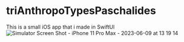 # triAnthropoTypesPaschalides
This is a small iOS app that i made in SwiftUI
![Simulator Screen Shot - iPhone 11 Pro Max - 2023-06-09 at 13 19 14](https://github.com/angelosstaboulis/triAnthropoTypesPaschalides/assets/79055304/576d2028-21fe-476b-89d2-e4134664c731)
